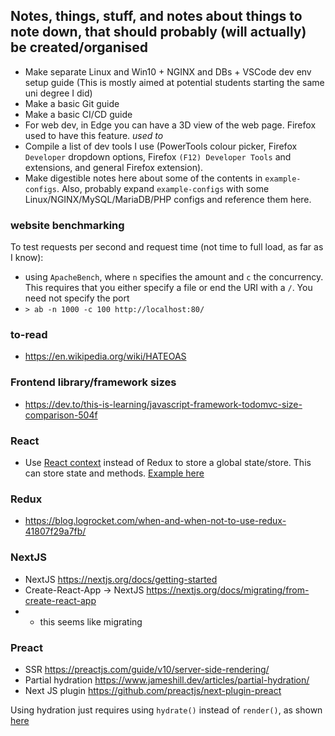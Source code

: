 ## Notes, things, stuff, and notes about things to note down, that should probably (will actually) be created/organised
- Make separate Linux and Win10 + NGINX and DBs + VSCode dev env setup guide (This is mostly aimed at potential students starting the same uni degree I did)
- Make a basic Git guide
- Make a basic CI/CD guide
- For web dev, in Edge you can have a 3D view of the web page. Firefox used to have this feature. *used to*
- Compile a list of dev tools I use (PowerTools colour picker, Firefox `Developer` dropdown options, Firefox `(F12) Developer Tools` and extensions, and general Firefox extension).
- Make digestible notes here about some of the contents in `example-configs`. Also, probably expand `example-configs` with some Linux/NGINX/MySQL/MariaDB/PHP configs and reference them here.



### website benchmarking

To test requests per second and request time (not time to full load, as far as I know):
- using `ApacheBench`, where `n` specifies the amount and `c` the concurrency. This requires that you either specify a file or end the URI with a `/`. You need not specify the port
- `> ab -n 1000 -c 100 http://localhost:80/`



### to-read
- https://en.wikipedia.org/wiki/HATEOAS



### Frontend library/framework sizes
- https://dev.to/this-is-learning/javascript-framework-todomvc-size-comparison-504f



### React
- Use [React context](https://reactjs.org/docs/context.html) instead of Redux to store a global state/store. This can store state and methods. [Example here](https://kentcdodds.com/blog/how-to-use-react-context-effectively#the-custom-provider-component)



### Redux
- https://blog.logrocket.com/when-and-when-not-to-use-redux-41807f29a7fb/



### NextJS
- NextJS https://nextjs.org/docs/getting-started
- Create-React-App -> NextJS https://nextjs.org/docs/migrating/from-create-react-app
- - this seems like migrating 



### Preact
- SSR https://preactjs.com/guide/v10/server-side-rendering/
- Partial hydration https://www.jameshill.dev/articles/partial-hydration/
- Next JS plugin https://github.com/preactjs/next-plugin-preact


Using hydration just requires using `hydrate()` instead of `render()`, as shown [here](https://preactjs.com/guide/v10/api-reference/#hydrate)